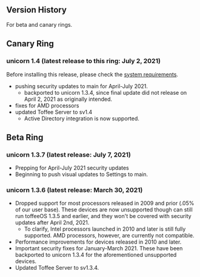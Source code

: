 ## Version History
For beta and canary rings.

## Canary Ring
### unicorn 1.4 (latest release to this ring: July 2, 2021)
Before installing this release, please check the [system requirements](https://github.com/onetwentyfour/unicorndocs/blob/main/system-compatibility.md).
- pushing security updates to main for April-July 2021.
  - backported to unicorn 1.3.4, since final update did not release on April 2, 2021 as originally intended.
- fixes for AMD processors
- updated Toffee Server to sv1.4
  - Active Directory integration is now supported.

## Beta Ring
### unicorn 1.3.7 (latest release: July 7, 2021)
- Prepping for April-July 2021 security updates
- Beginning to push visual updates to Settings to main.

### unicorn 1.3.6 (latest release: March 30, 2021)
- Dropped support for most processors released in 2009 and prior (.05% of our user base). These devices are now unsupported though can still run toffeeOS 1.3.5 and earlier, and they won't be covered with security updates after April 2nd, 2021.
  - To clarify, Intel processors launched in 2010 and later is still fully supported. AMD processors, however, are currently not compatible.
- Performance improvements for devices released in 2010 and later.
- Important security fixes for January-March 2021. These have been backported to unicorn 1.3.4 for the aforementioned unsupported devices.
- Updated Toffee Server to sv1.3.4.
